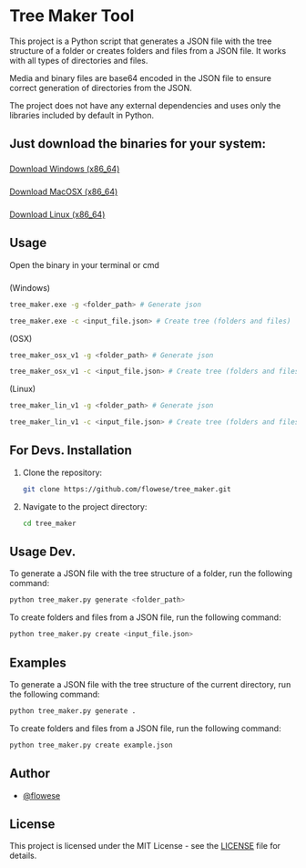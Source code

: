 # Tree Maker Tool

This project is a Python script that generates a JSON file with the tree structure of a folder or creates folders and files from a JSON file. It works with all types of directories and files. 

Media and binary files are base64 encoded in the JSON file to ensure correct generation of directories from the JSON.

The project does not have any external dependencies and uses only the libraries included by default in Python.

## Just download the binaries for your system:

###
[Download Windows (x86_64)](https://github.com/flowese/tree_maker/releases/download/tree_maker_v1/tree_maker_win_v1.exe)
###
[Download MacOSX (x86_64)](https://github.com/flowese/tree_maker/releases/download/tree_maker_v1/tree_maker_osx_v1)
###
[Download Linux (x86_64)](https://github.com/flowese/tree_maker/releases/download/tree_maker_v1/tree_maker_lin_v1)

## Usage
Open the binary in your terminal or cmd
###
(Windows) 

```bash
tree_maker.exe -g <folder_path> # Generate json

tree_maker.exe -c <input_file.json> # Create tree (folders and files)
```

(OSX) 

```bash
tree_maker_osx_v1 -g <folder_path> # Generate json

tree_maker_osx_v1 -c <input_file.json> # Create tree (folders and files)
```

(Linux) 

```bash
tree_maker_lin_v1 -g <folder_path> # Generate json

tree_maker_lin_v1 -c <input_file.json> # Create tree (folders and files)
```

## For Devs. Installation

1. Clone the repository:

    ```sh
    git clone https://github.com/flowese/tree_maker.git
    ```
2. Navigate to the project directory:

    ```sh
    cd tree_maker
    ```

## Usage Dev.

To generate a JSON file with the tree structure of a folder, run the following command:
```sh
python tree_maker.py generate <folder_path>
```

To create folders and files from a JSON file, run the following command:
```sh
python tree_maker.py create <input_file.json>
```

## Examples
To generate a JSON file with the tree structure of the current directory, run the following command:
```sh
python tree_maker.py generate .
```

To create folders and files from a JSON file, run the following command:
```sh
python tree_maker.py create example.json
```

## Author

- [@flowese](https://github.com/flowese)

## License

This project is licensed under the MIT License - see the [LICENSE](LICENSE) file for details.
